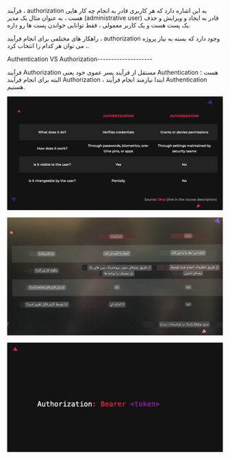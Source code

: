فرآیند ، authorization به این اشاره دارد که هر کاربری قادر به انجام چه کار هایی هست ، به عنوان مثال یک مدیر (administrative user) قادر به ایجاد و ویرایش و حذف یک پست هست و یک کاربر معمولی ، فقط توانایی خواندن پست ها رو داره.

راهکار های مختلفی برای انجام فرآیند ، authorization وجود دارد که بسته به نیاز پروژه ، می توان هر کدام را انتخاب کرد.

Authentication VS Authorization--------------------

فرآیند Authorization مستقل از فرآیند پسر عموی خود یعنی Authentication هست ؛ البته برای انجام فرآیند Authorization ، ابتدا نیازمند انجام فرآیند Authentication هستیم.

![](./Images/Pasted%20image%2020240412124252.png)

![](./Images/Pasted%20image%2020240412124851.png)

![](./Images/Pasted%20image%2020240413102338.png)
